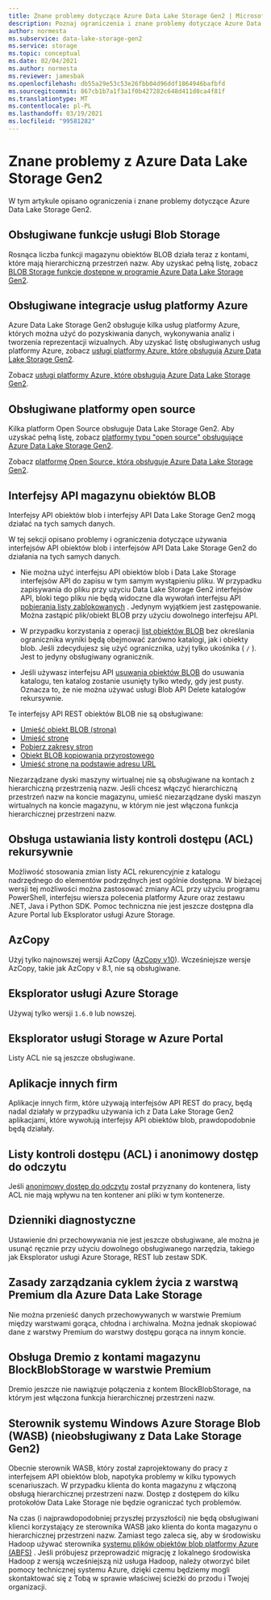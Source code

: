 ```yaml
---
title: Znane problemy dotyczące Azure Data Lake Storage Gen2 | Microsoft Docs
description: Poznaj ograniczenia i znane problemy dotyczące Azure Data Lake Storage Gen2.
author: normesta
ms.subservice: data-lake-storage-gen2
ms.service: storage
ms.topic: conceptual
ms.date: 02/04/2021
ms.author: normesta
ms.reviewer: jamesbak
ms.openlocfilehash: db55a29e53c53e26fbb04d96ddf1864946bafbfd
ms.sourcegitcommit: 867cb1b7a1f3a1f0b427282c648d411d0ca4f81f
ms.translationtype: MT
ms.contentlocale: pl-PL
ms.lasthandoff: 03/19/2021
ms.locfileid: "99581282"
---
```

# <a name="known-issues-with-azure-data-lake-storage-gen2"></a>Znane problemy z Azure Data Lake Storage Gen2

W tym artykule opisano ograniczenia i znane problemy dotyczące Azure Data Lake Storage Gen2.

## <a name="supported-blob-storage-features"></a>Obsługiwane funkcje usługi Blob Storage

Rosnąca liczba funkcji magazynu obiektów BLOB działa teraz z kontami, które mają hierarchiczną przestrzeń nazw. Aby uzyskać pełną listę, zobacz [BLOB Storage funkcje dostępne w programie Azure Data Lake Storage Gen2](data-lake-storage-supported-blob-storage-features.md).

## <a name="supported-azure-service-integrations"></a>Obsługiwane integracje usług platformy Azure

Azure Data Lake Storage Gen2 obsługuje kilka usług platformy Azure, których można użyć do pozyskiwania danych, wykonywania analiz i tworzenia reprezentacji wizualnych. Aby uzyskać listę obsługiwanych usług platformy Azure, zobacz [usługi platformy Azure, które obsługują Azure Data Lake Storage Gen2](data-lake-storage-supported-azure-services.md).

Zobacz [usługi platformy Azure, które obsługują Azure Data Lake Storage Gen2](data-lake-storage-supported-azure-services.md).

## <a name="supported-open-source-platforms"></a>Obsługiwane platformy open source

Kilka platform Open Source obsługuje Data Lake Storage Gen2. Aby uzyskać pełną listę, zobacz [platformy typu "open source" obsługujące Azure Data Lake Storage Gen2](data-lake-storage-supported-open-source-platforms.md).

Zobacz [platformę Open Source, która obsługuje Azure Data Lake Storage Gen2](data-lake-storage-supported-open-source-platforms.md).

## <a name="blob-storage-apis"></a>Interfejsy API magazynu obiektów BLOB

Interfejsy API obiektów blob i interfejsy API Data Lake Storage Gen2 mogą działać na tych samych danych.

W tej sekcji opisano problemy i ograniczenia dotyczące używania interfejsów API obiektów blob i interfejsów API Data Lake Storage Gen2 do działania na tych samych danych.

* Nie można użyć interfejsu API obiektów blob i Data Lake Storage interfejsów API do zapisu w tym samym wystąpieniu pliku. W przypadku zapisywania do pliku przy użyciu Data Lake Storage Gen2 interfejsów API, bloki tego pliku nie będą widoczne dla wywołań interfejsu API [pobierania listy zablokowanych](/rest/api/storageservices/get-block-list) . Jedynym wyjątkiem jest zastępowanie. Można zastąpić plik/obiekt BLOB przy użyciu dowolnego interfejsu API.

* W przypadku korzystania z operacji [list obiektów BLOB](/rest/api/storageservices/list-blobs) bez określania ogranicznika wyniki będą obejmować zarówno katalogi, jak i obiekty blob. Jeśli zdecydujesz się użyć ogranicznika, użyj tylko ukośnika ( `/` ). Jest to jedyny obsługiwany ogranicznik.

* Jeśli używasz interfejsu API [usuwania obiektów BLOB](/rest/api/storageservices/delete-blob) do usuwania katalogu, ten katalog zostanie usunięty tylko wtedy, gdy jest pusty. Oznacza to, że nie można używać usługi Blob API Delete katalogów rekursywnie.

Te interfejsy API REST obiektów BLOB nie są obsługiwane:

* [Umieść obiekt BLOB (strona)](/rest/api/storageservices/put-blob)
* [Umieść stronę](/rest/api/storageservices/put-page)
* [Pobierz zakresy stron](/rest/api/storageservices/get-page-ranges)
* [Obiekt BLOB kopiowania przyrostowego](/rest/api/storageservices/incremental-copy-blob)
* [Umieść stronę na podstawie adresu URL](/rest/api/storageservices/put-page-from-url)

Niezarządzane dyski maszyny wirtualnej nie są obsługiwane na kontach z hierarchiczną przestrzenią nazw. Jeśli chcesz włączyć hierarchiczną przestrzeń nazw na koncie magazynu, umieść niezarządzane dyski maszyn wirtualnych na koncie magazynu, w którym nie jest włączona funkcja hierarchicznej przestrzeni nazw.

<a id="api-scope-data-lake-client-library"></a>

## <a name="support-for-setting-access-control-lists-acls-recursively"></a>Obsługa ustawiania listy kontroli dostępu (ACL) rekursywnie

Możliwość stosowania zmian listy ACL rekurencyjnie z katalogu nadrzędnego do elementów podrzędnych jest ogólnie dostępna. W bieżącej wersji tej możliwości można zastosować zmiany ACL przy użyciu programu PowerShell, interfejsu wiersza polecenia platformy Azure oraz zestawu .NET, Java i Python SDK. Pomoc techniczna nie jest jeszcze dostępna dla Azure Portal lub Eksplorator usługi Azure Storage.

<a id="known-issues-tools"></a>

## <a name="azcopy"></a>AzCopy

Użyj tylko najnowszej wersji AzCopy ([AzCopy v10](../common/storage-use-azcopy-v10.md?toc=%2fazure%2fstorage%2ftables%2ftoc.json)). Wcześniejsze wersje AzCopy, takie jak AzCopy v 8.1, nie są obsługiwane.

<a id="storage-explorer"></a>

## <a name="azure-storage-explorer"></a>Eksplorator usługi Azure Storage

Używaj tylko wersji `1.6.0` lub nowszej.

<a id="explorer-in-portal"></a>

## <a name="storage-explorer-in-the-azure-portal"></a>Eksplorator usługi Storage w Azure Portal

Listy ACL nie są jeszcze obsługiwane.

<a id="third-party-apps"></a>

## <a name="third-party-applications"></a>Aplikacje innych firm

Aplikacje innych firm, które używają interfejsów API REST do pracy, będą nadal działały w przypadku używania ich z Data Lake Storage Gen2 aplikacjami, które wywołują interfejsy API obiektów blob, prawdopodobnie będą działały.

## <a name="access-control-lists-acl-and-anonymous-read-access"></a>Listy kontroli dostępu (ACL) i anonimowy dostęp do odczytu

Jeśli [anonimowy dostęp do odczytu](./anonymous-read-access-configure.md) został przyznany do kontenera, listy ACL nie mają wpływu na ten kontener ani pliki w tym kontenerze.

## <a name="diagnostic-logs"></a>Dzienniki diagnostyczne

Ustawienie dni przechowywania nie jest jeszcze obsługiwane, ale można je usunąć ręcznie przy użyciu dowolnego obsługiwanego narzędzia, takiego jak Eksplorator usługi Azure Storage, REST lub zestaw SDK.

## <a name="lifecycle-management-policies-with-premium-tier-for-azure-data-lake-storage"></a>Zasady zarządzania cyklem życia z warstwą Premium dla Azure Data Lake Storage

Nie można przenieść danych przechowywanych w warstwie Premium między warstwami gorąca, chłodna i archiwalna. Można jednak skopiować dane z warstwy Premium do warstwy dostępu gorąca na innym koncie.

## <a name="dremio-support-with-premium-performance-blockblobstorage-storage-accounts"></a>Obsługa Dremio z kontami magazynu BlockBlobStorage w warstwie Premium

Dremio jeszcze nie nawiązuje połączenia z kontem BlockBlobStorage, na którym jest włączona funkcja hierarchicznej przestrzeni nazw. 

## <a name="windows-azure-storage-blob-wasb-driver-unsupported-with-data-lake-storage-gen2"></a>Sterownik systemu Windows Azure Storage Blob (WASB) (nieobsługiwany z Data Lake Storage Gen2)

Obecnie sterownik WASB, który został zaprojektowany do pracy z interfejsem API obiektów blob, napotyka problemy w kilku typowych scenariuszach. W przypadku klienta do konta magazynu z włączoną obsługą hierarchicznej przestrzeni nazw. Dostęp z dostępem do kilku protokołów Data Lake Storage nie będzie ograniczać tych problemów. 

Na czas (i najprawdopodobniej przyszłej przyszłości) nie będą obsługiwani klienci korzystający ze sterownika WASB jako klienta do konta magazynu o hierarchicznej przestrzeni nazw. Zamiast tego zaleca się, aby w środowisku Hadoop używać sterownika [systemu plików obiektów blob platformy Azure (ABFS)](data-lake-storage-abfs-driver.md) . Jeśli próbujesz przeprowadzić migrację z lokalnego środowiska Hadoop z wersją wcześniejszą niż usługa Hadoop, należy otworzyć bilet pomocy technicznej systemu Azure, dzięki czemu będziemy mogli skontaktować się z Tobą w sprawie właściwej ścieżki do przodu i Twojej organizacji.